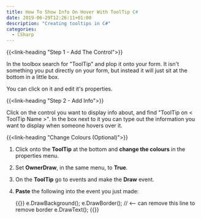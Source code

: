 ```yaml
---
title: How To Show Info On Hover With ToolTip C#
date: 2019-06-29T12:26:11+01:00
description: "Creating tooltips in C#"
categories:
  - CSharp
---
```


{{<link-heading "Step 1 - Add The Control">}}

In the toolbox search for "ToolTip" and plop it onto your form. It isn't
something you put directly on your form, but instead it will just sit at the
bottom in a little box.

You can click on it and edit it's properties.

{{<link-heading "Step 2 - Add Info">}}

Click on the control you want to display info about, and find
"ToolTip on < ToolTip Name >". In the box next to it you can type out the
information you want to display when someone hovers over it.

{{<link-heading "Change Colours (Optional)">}}

 1. Click onto the **ToolTip** at the bottom and **change the colours** in the properties menu.
 
 2. Set **OwnerDraw**, in the same menu, to **True**.

 3. On the **ToolTip** go to events and make the **Draw** event.

 4. **Paste** the following into the event you just made:

    {{<highlight cs>}}
e.DrawBackground();
e.DrawBorder(); // <-- can remove this line to remove border
e.DrawText();
{{</highlight>}}
